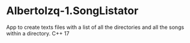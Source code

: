# AlbertoIzq-1.SongListator
App to create texts files with a list of all the directories and all the songs within a directory. C++ 17

